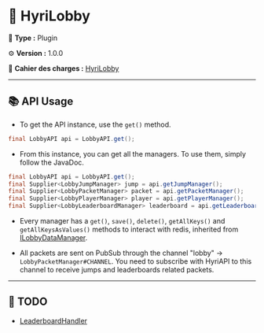 # 🧭 HyriLobby

📁 **Type :** Plugin

⚙ **Version :** 1.0.0

📘 **Cahier des charges :** [HyriLobby](https://docs.google.com/document/d/1sUgYGwAo-cxQhQ2ldSk_WwF3FmrTk6QfVvZCSQ9aQxE/edit?usp=sharing)

---

## 📚 API Usage

- To get the API instance, use the `get()` method.

````java
final LobbyAPI api = LobbyAPI.get();
````

- From this instance, you can get all the managers. To use them, simply follow the JavaDoc.

````java
final LobbyAPI api = LobbyAPI.get();
final Supplier<LobbyJumpManager> jump = api.getJumpManager();
final Supplier<LobbyPacketManager> packet = api.getPacketManager();
final Supplier<LobbyPlayerManager> player = api.getPlayerManager();
final Supplier<LobbyLeaderboardManager> leaderboard = api.getLeaderboardManager();
````
- Every manager has a `get()`, `save()`, `delete()`, `getAllKeys()` and `getAllKeysAsValues()` methods to interact with redis, inherited from [ILobbyDataManager](https://github.com/Hyriode/HyriLobby/blob/develop/API/src/main/java/fr/hyriode/lobby/api/redis/ILobbyDataManager.java).

- All packets are sent on PubSub through the channel "lobby" -> `LobbyPacketManager#CHANNEL`. You need to subscribe with HyriAPI to this channel to receive jumps and leaderboards related packets.

---

## 🔨 TODO

- [LeaderboardHandler](https://github.com/Hyriode/HyriLobby/blob/develop/src/main/java/fr/hyriode/lobby/leaderboard/LeaderboardHandler.java#L96)